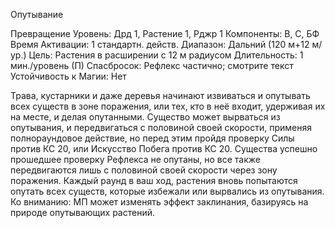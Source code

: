 
Опутывание

Превращение
Уровень: Дрд 1, Растение 1, Рджр 1
Компоненты: В, С, БФ
Время Активации: 1 стандартн. действ.
Диапазон: Дальний (120 м+12 м/ур.)
Цель: Растения в расширении с 12 м
радиусом
Длительность: 1 мин./уровень (П)
Спасбросок: Рефлекс частично;
смотрите текст
Устойчивость к Магии: Нет

Трава, кустарники и даже деревья начинают извиваться и опутывать всех
существ в зоне поражения, или тех, кто
в неё входит, удерживая их на месте, и
делая опутанными. Существо может
вырваться из опутывания, и передвигаться с половиной своей скорости,
применяя полнораундовое действие,
но перед этим пройдя проверку Силы
против КС 20, или Искусство Побега
против КС 20. Существа успешно прошедшее проверку Рефлекса не опутаны, но все также передвигаются лишь
с половиной своей скорости через зону
поражения. Каждый раунд в ваш ход,
растения вновь попытаются опутать
всех существ, которые избежали или
вырвались из опутывания.
Ко вниманию: МП может изменять
эффект заклинания, базируясь на природе опутывающих растений.